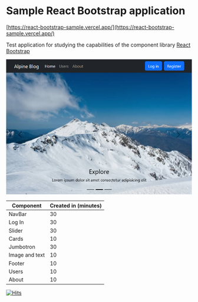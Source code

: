 # Sample React Bootstrap application

[https://react-bootstrap-sample.vercel.app/](https://react-bootstrap-sample.vercel.app/)

Test application for studying the capabilities of the component library [React Bootstrap](https://react-bootstrap.netlify.app/)

![Site image](app.png)

| Component  | Created in (minutes) |
| ------------- | ------------- |
| NavBar  | 30  |
| Log In  | 30  |
| Slider  | 30  |
| Cards   | 10 |
| Jumbotron  | 30  |
| Image and text  | 10  |
| Footer  | 10  |
| Users   | 10  |
| About   | 10  |

[![Hits](https://hits.seeyoufarm.com/api/count/incr/badge.svg?url=https%3A%2F%2Fgithub.com%2Fmiptleha%2Freact-bootstrap-sample&count_bg=%230C7DBD&title_bg=%23555555&icon=&icon_color=%23E7E7E7&title=hits&edge_flat=false)](https://hits.seeyoufarm.com)
